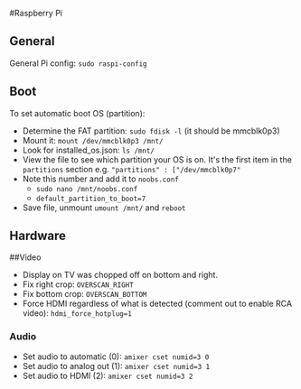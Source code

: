 #Raspberry Pi

## General
General Pi config: `sudo raspi-config`

## Boot
To set automatic boot OS (partition):
* Determine the FAT partition: `sudo fdisk -l` (it should be mmcblk0p3)
* Mount it: `mount /dev/mmcblk0p3 /mnt/`
* Look for installed_os.json: `ls /mnt/`
* View the file to see which partition your OS is on. It's the first item in the `partitions` section e.g. `"partitions" : ["/dev/mmcblk0p7"`
* Note this number and add it to `noobs.conf`
  * `sudo nano /mnt/noobs.conf`
  * `default_partition_to_boot=7`
* Save file, unmount `umount /mnt/` and `reboot`

## Hardware

##Video
* Display on TV was chopped off on bottom and right.
* Fix right crop: `OVERSCAN_RIGHT`
* Fix bottom crop: `OVERSCAN_BOTTOM`
* Force HDMI regardless of what is detected (comment out to enable RCA video): `hdmi_force_hotplug=1`

### Audio
* Set audio to automatic (0): `amixer cset numid=3 0`
* Set audio to analog out (1): `amixer cset numid=3 1`
* Set audio to HDMI (2): `amixer cset numid=3 2`
